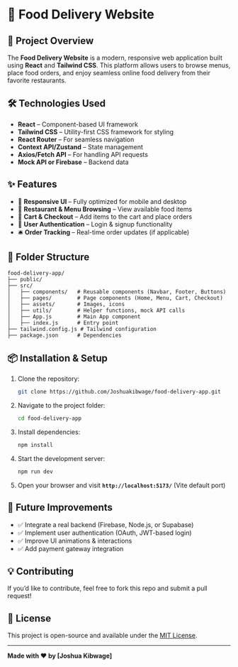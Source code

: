 # 🍔 Food Delivery Website

## 🚀 Project Overview
The **Food Delivery Website** is a modern, responsive web application built using **React** and **Tailwind CSS**. This platform allows users to browse menus, place food orders, and enjoy seamless online food delivery from their favorite restaurants.

## 🛠️ Technologies Used
- **React** – Component-based UI framework
- **Tailwind CSS** – Utility-first CSS framework for styling
- **React Router** – For seamless navigation
- **Context API/Zustand** – State management
- **Axios/Fetch API** – For handling API requests
- **Mock API or Firebase** – Backend data

## ✨ Features
- 📌 **Responsive UI** – Fully optimized for mobile and desktop
- 🍕 **Restaurant & Menu Browsing** – View available food items
- 🛒 **Cart & Checkout** – Add items to the cart and place orders
- 🔐 **User Authentication** – Login & signup functionality 
- 🛎️ **Order Tracking** – Real-time order updates (if applicable)

## 📂 Folder Structure
```
food-delivery-app/
├── public/
├── src/
│   ├── components/   # Reusable components (Navbar, Footer, Buttons)
│   ├── pages/        # Page components (Home, Menu, Cart, Checkout)
│   ├── assets/       # Images, icons
│   ├── utils/        # Helper functions, mock API calls
│   ├── App.js        # Main App component
│   ├── index.js      # Entry point
├── tailwind.config.js # Tailwind configuration
├── package.json      # Dependencies
```

## 📦 Installation & Setup
1. Clone the repository:
   ```sh
   git clone https://github.com/Joshuakibwage/food-delivery-app.git
   ```
2. Navigate to the project folder:
   ```sh
   cd food-delivery-app
   ```
3. Install dependencies:
   ```sh
   npm install
   ```
4. Start the development server:
   ```sh
   npm run dev
   ```
5. Open your browser and visit **`http://localhost:5173/`** (Vite default port)

## 🔧 Future Improvements
- ✅ Integrate a real backend (Firebase, Node.js, or Supabase)
- ✅ Implement user authentication (OAuth, JWT-based login)
- ✅ Improve UI animations & interactions
- ✅ Add payment gateway integration

## 💡 Contributing
If you’d like to contribute, feel free to fork this repo and submit a pull request! 

## 📜 License
This project is open-source and available under the [MIT License](LICENSE).

---
**Made with ❤️ by [Joshua Kibwage]**
